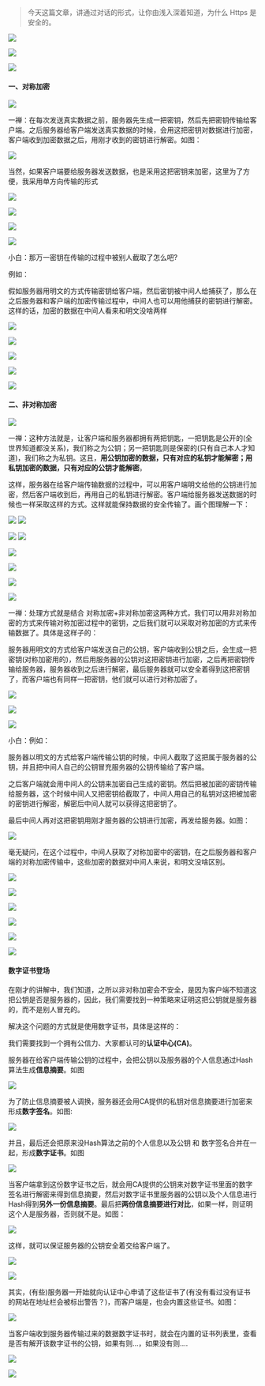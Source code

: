 > 今天这篇文章，讲通过对话的形式，让你由浅入深着知道，为什么 Https 是安全的。


![](https://imgconvert.csdnimg.cn/aHR0cHM6Ly9pbWFnZXMueGlhb3podWFubGFuLmNvbS9waG90by8yMDE5LzAyMmJkOWNmM2VhNzU3ZjAxNDc3YzhjZWVlMDUzOGY1Lg?x-oss-process=image/format,png)


![](https://imgconvert.csdnimg.cn/aHR0cHM6Ly9pbWFnZXMueGlhb3podWFubGFuLmNvbS9waG90by8yMDE5LzU1ZDVkZWRmYzFjNWM5YjcwY2MzZjJkZGNkNjlkZmFhLg?x-oss-process=image/format,png)


![](https://imgconvert.csdnimg.cn/aHR0cHM6Ly9pbWFnZXMueGlhb3podWFubGFuLmNvbS9waG90by8yMDE5L2Q0YWQwOGI1YWIyZDlkZDUyYzM5ZWUzZTg5MGMxMDkwLg?x-oss-process=image/format,png)

#### 一、对称加密


![](https://imgconvert.csdnimg.cn/aHR0cHM6Ly9pbWFnZXMueGlhb3podWFubGFuLmNvbS9waG90by8yMDE5L2JiZjBiZmQ2NWQyNTk5Yzg1NjFlMmYyZmM5MDE3NjY3Lg?x-oss-process=image/format,png)

一禅：在每次发送真实数据之前，服务器先生成一把密钥，然后先把密钥传输给客户端。之后服务器给客户端发送真实数据的时候，会用这把密钥对数据进行加密，客户端收到加密数据之后，用刚才收到的密钥进行解密。如图：


![](https://imgconvert.csdnimg.cn/aHR0cHM6Ly9pbWFnZXMueGlhb3podWFubGFuLmNvbS9waG90by8yMDE5L2U0YTUyYzIyYWU2OWEwMTgxYzE2ZTQ5NjA2MWIxZGFhLg?x-oss-process=image/format,png)

当然，如果客户端要给服务器发送数据，也是采用这把密钥来加密，这里为了方便，我采用单方向传输的形式


![](https://imgconvert.csdnimg.cn/aHR0cHM6Ly9pbWFnZXMueGlhb3podWFubGFuLmNvbS9waG90by8yMDE5L2JiYWVjYjA2OWJkM2RlODEzYzJiN2JjYmFmNDg1ZDMyLg?x-oss-process=image/format,png)


![](https://imgconvert.csdnimg.cn/aHR0cHM6Ly9pbWFnZXMueGlhb3podWFubGFuLmNvbS9waG90by8yMDE5L2QxN2M1YmFiNWRlZWU4OTBhYmEyODkxMzE3YmRhMmUyLg?x-oss-process=image/format,png)

![](https://imgconvert.csdnimg.cn/aHR0cHM6Ly9pbWFnZXMueGlhb3podWFubGFuLmNvbS9waG90by8yMDE5LzhlYjIyNWI3NjJhMzYzZjVmYjMwMmYzYjhhMWY0MTFmLg?x-oss-process=image/format,png)


![](https://imgconvert.csdnimg.cn/aHR0cHM6Ly9pbWFnZXMueGlhb3podWFubGFuLmNvbS9waG90by8yMDE5LzdkNTE0NzQ4YWEyNDNjYWJhMzFiNTAxZTE2NTBhNzM4Lg?x-oss-process=image/format,png)

小白：那万一密钥在传输的过程中被别人截取了怎么吧?

例如：



假如服务器用明文的方式传输密钥给客户端，然后密钥被中间人给捕获了，那么在之后服务器和客户端的加密传输过程中，中间人也可以用他捕获的密钥进行解密。这样的话，加密的数据在中间人看来和明文没啥两样


![](https://imgconvert.csdnimg.cn/aHR0cHM6Ly9pbWFnZXMueGlhb3podWFubGFuLmNvbS9waG90by8yMDE5LzAxNTJmNzQ4NTk4MjE1Mzk2ZGJhOTdmNWI5ZDE3ZjNlLg?x-oss-process=image/format,png)


![](https://imgconvert.csdnimg.cn/aHR0cHM6Ly9pbWFnZXMueGlhb3podWFubGFuLmNvbS9waG90by8yMDE5LzVhNjcxOGFhM2VhZjIwN2Y0NjAzNGU1MmNmZGMyYzg3Lg?x-oss-process=image/format,png)


![](https://imgconvert.csdnimg.cn/aHR0cHM6Ly9pbWFnZXMueGlhb3podWFubGFuLmNvbS9waG90by8yMDE5L2JiNzNlMTBlNDY1OTc0YjY5NDBiNGQ3ZDNiNzUwNTlkLg?x-oss-process=image/format,png)


![](https://imgconvert.csdnimg.cn/aHR0cHM6Ly9pbWFnZXMueGlhb3podWFubGFuLmNvbS9waG90by8yMDE5LzE4MjJiMTUyMjkwZTAwOGUwMjIxMGFjYzZmYTIzYjNjLg?x-oss-process=image/format,png)


![](https://imgconvert.csdnimg.cn/aHR0cHM6Ly9pbWFnZXMueGlhb3podWFubGFuLmNvbS9waG90by8yMDE5Lzk5MDU4YTU5YWNjMjE3OGY2NGY1MjgxOWJhODUxMDBlLg?x-oss-process=image/format,png)

#### 二、非对称加密


![](https://imgconvert.csdnimg.cn/aHR0cHM6Ly9pbWFnZXMueGlhb3podWFubGFuLmNvbS9waG90by8yMDE5LzE0MjIwOGZlZDM3MzQ1M2FjYTUzYzU3YWRjYzNkMmE0Lg?x-oss-process=image/format,png)

一禅：这种方法就是，让客户端和服务器都拥有两把钥匙，一把钥匙是公开的(全世界知道都没关系)，我们称之为公钥；另一把钥匙则是保密的(只有自己本人才知道)，我们称之为私钥。这且，**用公钥加密的数据，只有对应的私钥才能解密；用私钥加密的数据，只有对应的公钥才能解密**。



这样，服务器在给客户端传输数据的过程中，可以用客户端明文给他的公钥进行加密，然后客户端收到后，再用自己的私钥进行解密。客户端给服务器发送数据的时候也一样采取这样的方式。这样就能保持数据的安全传输了。画个图理解一下：


![](https://imgconvert.csdnimg.cn/aHR0cHM6Ly9pbWFnZXMueGlhb3podWFubGFuLmNvbS9waG90by8yMDE5L2UwNzg1NmI4ODliZDU5NTQ1NWQ2MmViMmM3ZTc1ZjA0Lg?x-oss-process=image/format,png)
![](https://imgconvert.csdnimg.cn/aHR0cHM6Ly9pbWFnZXMueGlhb3podWFubGFuLmNvbS9waG90by8yMDE5L2RhMTBjNzFhZTc0NjQwZmFmOGUwM2MxMmQ2Y2ZmYjMyLg?x-oss-process=image/format,png)

![](https://imgconvert.csdnimg.cn/aHR0cHM6Ly9pbWFnZXMueGlhb3podWFubGFuLmNvbS9waG90by8yMDE5L2IwYTIwNzRhNGE0ZTk4ZmViZDgzMjhmMjkxNTc3N2EzLg?x-oss-process=image/format,png)
![](https://imgconvert.csdnimg.cn/aHR0cHM6Ly9pbWFnZXMueGlhb3podWFubGFuLmNvbS9waG90by8yMDE5Lzc5NTdiZDZlM2ViM2NiMDkyMDk4YmM5YjA0NjQzODgxLg?x-oss-process=image/format,png)


![](https://imgconvert.csdnimg.cn/aHR0cHM6Ly9pbWFnZXMueGlhb3podWFubGFuLmNvbS9waG90by8yMDE5LzgxYjk4ZTk3ODUzNjM4OGE3NmZmYmZiNWM3ZjM3NjczLg?x-oss-process=image/format,png)


![](https://imgconvert.csdnimg.cn/aHR0cHM6Ly9pbWFnZXMueGlhb3podWFubGFuLmNvbS9waG90by8yMDE5LzQzZjMxNmU2NTdkMzdiMGY1YWU2MGE3MTllNGM3ZGM1Lg?x-oss-process=image/format,png)


![](https://imgconvert.csdnimg.cn/aHR0cHM6Ly9pbWFnZXMueGlhb3podWFubGFuLmNvbS9waG90by8yMDE5LzkwZDM0ZGM1YzQzNjE2MWE2ZDY0ODg2MWEwM2U0ZWY0Lg?x-oss-process=image/format,png)


![](https://imgconvert.csdnimg.cn/aHR0cHM6Ly9pbWFnZXMueGlhb3podWFubGFuLmNvbS9waG90by8yMDE5LzIwMWIyYzRhYjhkODg0YjQ0ZGJhNWFkZjY1NTJkOTNjLg?x-oss-process=image/format,png)

一禅：处理方式就是结合 对称加密+非对称加密这两种方式，我们可以用非对称加密的方式来传输对称加密过程中的密钥，之后我们就可以采取对称加密的方式来传输数据了。具体是这样子的：



服务器用明文的方式给客户端发送自己的公钥，客户端收到公钥之后，会生成一把密钥(对称加密用的)，然后用服务器的公钥对这把密钥进行加密，之后再把密钥传输给服务器，服务器收到之后进行解密，最后服务器就可以安全着得到这把密钥了，而客户端也有同样一把密钥，他们就可以进行对称加密了。


![](https://imgconvert.csdnimg.cn/aHR0cHM6Ly9pbWFnZXMueGlhb3podWFubGFuLmNvbS9waG90by8yMDE5LzJmNjU0ZjFhMzdhOWZmOTgyMjBhYjNjMWMwYzhiYjFjLg?x-oss-process=image/format,png)


![](https://imgconvert.csdnimg.cn/aHR0cHM6Ly9pbWFnZXMueGlhb3podWFubGFuLmNvbS9waG90by8yMDE5L2UxMTExYmYyMTE3OTVjNjQ1ZDgxMzJiZDlmYmY1NjAyLg?x-oss-process=image/format,png)


![](https://imgconvert.csdnimg.cn/aHR0cHM6Ly9pbWFnZXMueGlhb3podWFubGFuLmNvbS9waG90by8yMDE5L2VkYTRmYjU5MDcwODY3Mzk0YmQwMTUwZTQzODAxZmMyLg?x-oss-process=image/format,png)

小白：例如：



服务器以明文的方式给客户端传输公钥的时候，中间人截取了这把属于服务器的公钥，并且把中间人自己的公钥冒充服务器的公钥传输给了客户端。



之后客户端就会用中间人的公钥来加密自己生成的密钥。然后把被加密的密钥传输给服务器，这个时候中间人又把密钥给截取了，中间人用自己的私钥对这把被加密的密钥进行解密，解密后中间人就可以获得这把密钥了。



最后中间人再对这把密钥用刚才服务器的公钥进行加密，再发给服务器。如图：


![](https://imgconvert.csdnimg.cn/aHR0cHM6Ly9pbWFnZXMueGlhb3podWFubGFuLmNvbS9waG90by8yMDE5L2JkNGExZjBhYWU2ZjI2MDA0ZjE4NDRlMjFmMzkxZjg3Lg?x-oss-process=image/format,png)

毫无疑问，在这个过程中，中间人获取了对称加密中的密钥，在之后服务器和客户端的对称加密传输中，这些加密的数据对中间人来说，和明文没啥区别。


![](https://imgconvert.csdnimg.cn/aHR0cHM6Ly9pbWFnZXMueGlhb3podWFubGFuLmNvbS9waG90by8yMDE5LzZlZWI4YzM0MzNjNzU1MDcxYTBhNDQyMDJmYTVmNzMyLg?x-oss-process=image/format,png)


![](https://imgconvert.csdnimg.cn/aHR0cHM6Ly9pbWFnZXMueGlhb3podWFubGFuLmNvbS9waG90by8yMDE5LzVjOTViZTBhYmNmYmYzYTI2MDkyYTFjMDM2NmM2NmUyLg?x-oss-process=image/format,png)


![](https://imgconvert.csdnimg.cn/aHR0cHM6Ly9pbWFnZXMueGlhb3podWFubGFuLmNvbS9waG90by8yMDE5L2U2ZGRhMWY5ZjE4ZmZjYTJmN2ZkNTA1MjIwMGU4YmIxLg?x-oss-process=image/format,png)


![](https://imgconvert.csdnimg.cn/aHR0cHM6Ly9pbWFnZXMueGlhb3podWFubGFuLmNvbS9waG90by8yMDE5LzA5MmJlYjRjYjE1NGExN2YyNjk2Y2JlM2FiZjIwYWI5Lg?x-oss-process=image/format,png)


![](https://imgconvert.csdnimg.cn/aHR0cHM6Ly9pbWFnZXMueGlhb3podWFubGFuLmNvbS9waG90by8yMDE5LzJmM2E0Y2U5NmE5ZTEyMzIwOTA2NzRiZjVjMTk2NTIxLg?x-oss-process=image/format,png)


![](https://imgconvert.csdnimg.cn/aHR0cHM6Ly9pbWFnZXMueGlhb3podWFubGFuLmNvbS9waG90by8yMDE5LzUwODRiNmQzNzYxYTFkMTMyMDA0YTgwMDUxNjAxMzAwLg?x-oss-process=image/format,png)

#### 数字证书登场

在刚才的讲解中，我们知道，之所以非对称加密会不安全，是因为客户端不知道这把公钥是否是服务器的，因此，我们需要找到一种策略来证明这把公钥就是服务器的，而不是别人冒充的。



解决这个问题的方式就是使用数字证书，具体是这样的：



我们需要找到一个拥有公信力、大家都认可的**认证中心(CA)**。



服务器在给客户端传输公钥的过程中，会把公钥以及服务器的个人信息通过Hash算法生成**信息摘要**。如图


![](https://imgconvert.csdnimg.cn/aHR0cHM6Ly9pbWFnZXMueGlhb3podWFubGFuLmNvbS9waG90by8yMDE5L2Q2YWQxMTEyNjlhOWE4ODQ4N2NiZTQ0MDgxYzU0M2Q5Lg?x-oss-process=image/format,png)

为了防止信息摘要被人调换，服务器还会用CA提供的私钥对信息摘要进行加密来形成**数字签名**。如图:


![](https://imgconvert.csdnimg.cn/aHR0cHM6Ly9pbWFnZXMueGlhb3podWFubGFuLmNvbS9waG90by8yMDE5Lzk2MTExY2M5M2NkOTk4YjE0OTNiODkyYTQxZDhhODcyLg?x-oss-process=image/format,png)

并且，最后还会把原来没Hash算法之前的个人信息以及公钥 和 数字签名合并在一起，形成**数字证书**。如图


![](https://imgconvert.csdnimg.cn/aHR0cHM6Ly9pbWFnZXMueGlhb3podWFubGFuLmNvbS9waG90by8yMDE5L2RmNGFkYzM5Y2Y2YmEwYmUzODg4N2QwZjI1YjM3NWUwLg?x-oss-process=image/format,png)

当客户端拿到这份数字证书之后，就会用CA提供的公钥来对数字证书里面的数字签名进行解密来得到信息摘要，然后对数字证书里服务器的公钥以及个人信息进行Hash得到**另外一份信息摘要**。最后把**两份信息摘要进行对比**，如果一样，则证明这个人是服务器，否则就不是。如图：


![](https://imgconvert.csdnimg.cn/aHR0cHM6Ly9pbWFnZXMueGlhb3podWFubGFuLmNvbS9waG90by8yMDE5LzIxMjk4NTVhNWUwNjM3N2MzZThhNDNkOTZmYTM4ZmYxLg?x-oss-process=image/format,png)

这样，就可以保证服务器的公钥安全着交给客户端了。


![](https://imgconvert.csdnimg.cn/aHR0cHM6Ly9pbWFnZXMueGlhb3podWFubGFuLmNvbS9waG90by8yMDE5L2Y2ZjJkODY1MzBjOGJlMzdiMzU3ZTdhMzllMTU1MGU2Lg?x-oss-process=image/format,png)


![](https://imgconvert.csdnimg.cn/aHR0cHM6Ly9pbWFnZXMueGlhb3podWFubGFuLmNvbS9waG90by8yMDE5L2Q0Mzc3OTAyN2JmMDkwZWJhNGVmYjhiMDM1MWViMWY3Lg?x-oss-process=image/format,png)

其实，(有些)服务器一开始就向认证中心申请了这些证书了(有没有看过没有证书的网站在地址栏会被标出警告？)，而客户端是，也会内置这些证书。如图：


![](https://imgconvert.csdnimg.cn/aHR0cHM6Ly9pbWFnZXMueGlhb3podWFubGFuLmNvbS9waG90by8yMDE5LzE4NmE0YjcwNGViOWRhMWM2ZGMxMTYzMzdhMTlhMzFiLg?x-oss-process=image/format,png)

当客户端收到服务器传输过来的数据数字证书时，就会在内置的证书列表里，查看是否有解开该数字证书的公钥，如果有则...，如果没有则....


![](https://imgconvert.csdnimg.cn/aHR0cHM6Ly9pbWFnZXMueGlhb3podWFubGFuLmNvbS9waG90by8yMDE5LzQwZjE2M2ZjMjg5YjU2MmE5Y2Q3NTNhMmMwYmU0NmU2Lg?x-oss-process=image/format,png)


![](https://imgconvert.csdnimg.cn/aHR0cHM6Ly9pbWFnZXMueGlhb3podWFubGFuLmNvbS9waG90by8yMDE5LzI1M2ZiMWJhYTNkNWRhMzg1ZWNkYmJjOTdhMjJmNTJmLg?x-oss-process=image/format,png)


